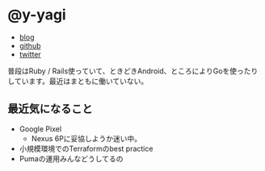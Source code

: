# @y-yagi

* [blog](http://y-yagi.tumblr.com/)
* [github](https://github.com/y-yagi)
* [twitter](https://twitter.com/y_yagi)

普段はRuby / Rails使っていて、ときどきAndroid、ところによりGoを使ったりしています。最近はまともに働いていない。

## 最近気になること

* Google Pixel
  * Nexus 6Pに妥協しようか迷い中。
* 小規模環境でのTerraformのbest practice
* Pumaの運用みんなどうしてるの
